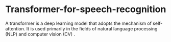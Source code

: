 # Transformer-for-speech-recognition
A transformer is a deep learning model that adopts the mechanism of self-attention. It is used primarily in the fields of natural language processing (NLP) and computer vision (CV) .
